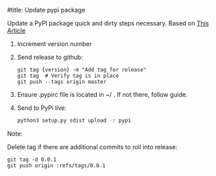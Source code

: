 #title: Update pypi package

Update a PyPI package quick and dirty steps necessary.  Based on [This Article](http://peterdowns.com/posts/first-time-with-pypi.html)

1. Increment version number

2. Send release to github:

    ```git
    git tag {version} -m "Add tag for release"
    git tag  # Verify tag is in place
    git push --tags origin master
    ```

3. Ensure .pypirc file is located in ~/ . If not there, follow guide.

4. Send to PyPi live:

    ```bash
    python3 setup.py sdist upload -r pypi
    ```

Note:

Delete tag if there are additional commits to roll into release:

    git tag -d 0.0.1
    git push origin :refs/tags/0.0.1
